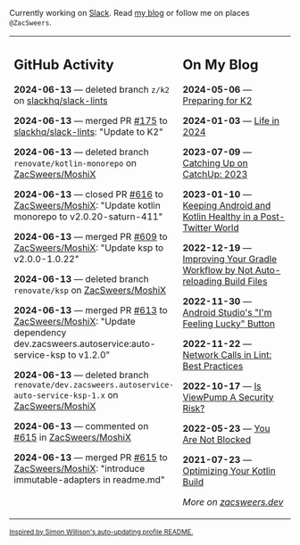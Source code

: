 Currently working on [Slack](https://slack.com/). Read [my blog](https://zacsweers.dev/) or follow me on places `@ZacSweers`.

<table><tr><td valign="top" width="60%">

## GitHub Activity
<!-- githubActivity starts -->
**2024-06-13** — deleted branch `z/k2` on [slackhq/slack-lints](https://github.com/slackhq/slack-lints)

**2024-06-13** — merged PR [#175](https://github.com/slackhq/slack-lints/pull/175) to [slackhq/slack-lints](https://github.com/slackhq/slack-lints): "Update to K2"

**2024-06-13** — deleted branch `renovate/kotlin-monorepo` on [ZacSweers/MoshiX](https://github.com/ZacSweers/MoshiX)

**2024-06-13** — closed PR [#616](https://github.com/ZacSweers/MoshiX/pull/616) to [ZacSweers/MoshiX](https://github.com/ZacSweers/MoshiX): "Update kotlin monorepo to v2.0.20-saturn-411"

**2024-06-13** — merged PR [#609](https://github.com/ZacSweers/MoshiX/pull/609) to [ZacSweers/MoshiX](https://github.com/ZacSweers/MoshiX): "Update ksp to v2.0.0-1.0.22"

**2024-06-13** — deleted branch `renovate/ksp` on [ZacSweers/MoshiX](https://github.com/ZacSweers/MoshiX)

**2024-06-13** — merged PR [#613](https://github.com/ZacSweers/MoshiX/pull/613) to [ZacSweers/MoshiX](https://github.com/ZacSweers/MoshiX): "Update dependency dev.zacsweers.autoservice:auto-service-ksp to v1.2.0"

**2024-06-13** — deleted branch `renovate/dev.zacsweers.autoservice-auto-service-ksp-1.x` on [ZacSweers/MoshiX](https://github.com/ZacSweers/MoshiX)

**2024-06-13** — commented on [#615](https://github.com/ZacSweers/MoshiX/pull/615#issuecomment-2166652323) in [ZacSweers/MoshiX](https://github.com/ZacSweers/MoshiX)

**2024-06-13** — merged PR [#615](https://github.com/ZacSweers/MoshiX/pull/615) to [ZacSweers/MoshiX](https://github.com/ZacSweers/MoshiX): "introduce immutable-adapters in readme.md"
<!-- githubActivity ends -->
</td><td valign="top" width="40%">

## On My Blog
<!-- blog starts -->
**2024-05-06** — [Preparing for K2](https://www.zacsweers.dev/preparing-for-k2/)

**2024-01-03** — [Life in 2024](https://www.zacsweers.dev/life-in-2024/)

**2023-07-09** — [Catching Up on CatchUp: 2023](https://www.zacsweers.dev/catching-up-on-catchup-2023/)

**2023-01-10** — [Keeping Android and Kotlin Healthy in a Post-Twitter World](https://www.zacsweers.dev/keeping-android-healthy/)

**2022-12-19** — [Improving Your Gradle Workflow by Not Auto-reloading Build Files](https://www.zacsweers.dev/improving-your-workflow-by-not-auto-reloading-build-files/)

**2022-11-30** — [Android Studio's "I'm Feeling Lucky" Button](https://www.zacsweers.dev/android-studios-im-feeling-lucky-button/)

**2022-11-22** — [Network Calls in Lint: Best Practices](https://www.zacsweers.dev/network-calls-in-lint-best-practices/)

**2022-10-17** — [Is ViewPump A Security Risk?](https://www.zacsweers.dev/is-viewpump-a-security-risk/)

**2022-05-23** — [You Are Not Blocked](https://www.zacsweers.dev/you-are-not-blocked/)

**2021-07-23** — [Optimizing Your Kotlin Build](https://www.zacsweers.dev/optimizing-your-kotlin-build/)
<!-- blog ends -->
_More on [zacsweers.dev](https://zacsweers.dev/)_
</td></tr></table>

<sub><a href="https://simonwillison.net/2020/Jul/10/self-updating-profile-readme/">Inspired by Simon Willison's auto-updating profile README.</a></sub>